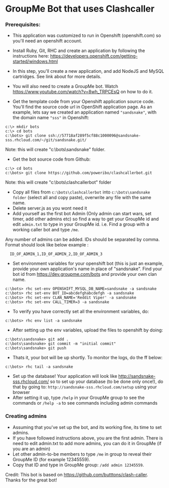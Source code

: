 # GroupMe Bot that uses Clashcaller

### Prerequisites:
 - This application was customized to run in Openshift (openshift.com) so you'll need an openshift account.
 - Install Ruby, Git, RHC and create an application by following the instructions here: https://developers.openshift.com/getting-started/windows.html  
 - In this step, you'll create a new application, and add NodeJS and MySQL cartridges. See link about for more details.
 - You will also need  to create a GroupMe bot. Watch https://www.youtube.com/watch?v=8wh_TRPCEsQ on how to do it.
 
 - Get the template code from your Openshift application source code. You'll find the source code url in OpenShift application page.
   As an example, lets say we created an application named ```"sandsnake"```, with the domain name ```"sss"``` in Openshift: 
 
```
c:\> mkdir bots
c:\> cd bots
c:\bots> git clone ssh://57718af289f5cf88c1000096@sandsnake-sss.rhcloud.com/~/git/sandsnake.git/
```

Note: this will create "c:\bots\sandsnake" folder.

- Get the bot source code from Github:

```
c:\> cd bots
c:\bots> git clone https://github.com/poweribo/clashcallerbot.git 
```

Note: this will create "c:\bots\clashcallerbot" folder

 - Copy all files from ```c:\bots\clashcallerbot``` into ```c:\bots\sandsnake folder``` (select all and copy paste), overwrite any file with the same name.
 - Delete server.js as you wont need it
 - Add yourself as the first bot Admin (Only admin can start wars, set timer, add other admins etc) 
  so find a way to get your GroupMe id and edit ```admin.txt``` to type in your GroupMe id. 
  i.e. Find a group with a working caller bot and type ```/me```.

  Any number of admins can be added. IDs should be separated by comma. Format should look like below example :
  
```
  ID_OF_ADMIN_1,ID_OF_ADMIN_2,ID_OF_ADMIN_3
```  

- Set environment variables for your openshift bot (this is just an example, provide your own application's name in place of "sandsnake".
Find your bot id from https://dev.groupme.com/bots and provide your own clan name.

```
c:\bots> rhc set-env OPENSHIFT_MYSQL_DB_NAME=sandsnake -a sandsnake
c:\bots> rhc set-env BOT_ID=abcdefghabcdefgh -a sandsnake
c:\bots> rhc set-env CLAN_NAME='Reddit Viper' -a sandsnake
c:\bots> rhc set-env CALL_TIMER=3 -a sandsnake
```

- To verify you have correctly set all the environment variables, do:

```
c:\bots> rhc env list -a sandsnake
```

 - After setting up the env variables, upload the files to openshift by doing:
```
c:\bots\sandsnake> git add .
c:\bots\sandsnake> git commit -m "initial commit"
c:\bots\sandsnake> git push
```

 - Thats it, your bot will be up shortly. To monitor the logs, do the ff below:
```
c:\bots> rhc tail -a sandsnake   
```   
 - Set up the database! Your application will look like http://sandsnake-sss.rhcloud.com/
   so to set up your database (to be done only once!), do that by going to: ```http://sandsnake-sss.rhcloud.com/setup``` using your browser
 - After setting it up, type ```/help``` in your GroupMe group to see the commands or ```/help -a``` to see commands including admin commands

### Creating admins ###
 - Assuming that you've set up the bot, and its working fine, its time to set admins.
 - If you have followed instructions above, you are the first admin. There is need to edit admin.txt to add more admins, 
   you can do it in GroupMe (if you are an admin)
 - Let other admin-to-be members to type ```/me``` in group to reveal their GroupMe ID (for example 12345559).
 - Copy that ID and type in GroupMe group: ```/add admin 12345559```. 
 
Credit: This bot is based on https://github.com/butttons/clash-caller. Thanks for the great bot!